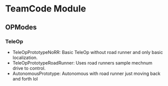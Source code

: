 # TeamCode Module

## OPModes

### TeleOp

-   TeleOpPrototypeNoRR: Basic TeleOp without road runner and only basic localization.
-   TeleOpPrototypeRoadRunner: Uses road runners sample mechnum drive to control.
-   AutonomousPrototype: Autonomous with road runner just moving back and forth lol